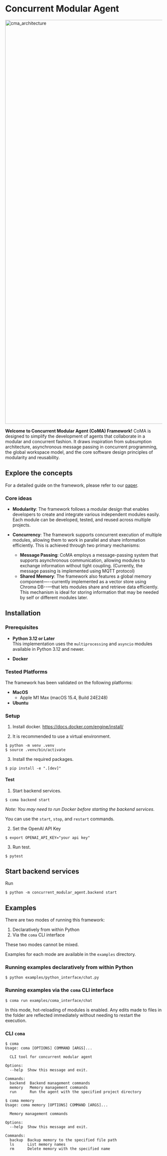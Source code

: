 # Concurrent Modular Agent
<img width="1292" alt="cma_architecture" src="https://github.com/user-attachments/assets/07ba751e-64a9-4e34-805c-0c0ce8ef8512" />

**Welcome to Concurrent Modular Agent (CoMA) Framework!** 
CoMA is designed to simplify the development of agents that collaborate in a modular and concurrent fashion. It draws inspiration from subsumption architecture, asynchronous message passing in concurrent programming, the global workspace model, and the core software design principles of modularity and reusability.

## Explore the concepts
For a detailed guide on the framework, please refer to our [paper](https://www.google.com). 

### Core ideas
- **Modularity**: The framework follows a modular design that enables developers to create and integrate various independent modules easily. Each module can be developed, tested, and reused across multiple projects.

- **Concurrency**: The framework supports concurrent execution of multiple modules, allowing them to work in parallel and share information efficiently. This is achieved through two primary mechanisms:
    - **Message Passing**: CoMA employs a message-passing system that supports asynchronous communication, allowing modules to exchange information without tight coupling. (Currently, the message passing is implemented using MQTT protocol)
    - **Shared Memory**: The framework also features a global memory component—--currently implemented as a vector store using Chroma DB--—that lets modules share and retrieve data efficiently. This mechanism is ideal for storing information that may be needed by self or different modules later.


## Installation

### Prerequisites

- **Python 3.12 or Later**  
  This implementation uses the `multiprocessing` and `asyncio` modules available in Python 3.12 and newer.
  
- **Docker**

### Tested Platforms

The framework has been validated on the following platforms:

- **MacOS**  
  - Apple M1 Max (macOS 15.4, Build 24E248)
- **Ubuntu**

### Setup
1. Install docker. 
https://docs.docker.com/engine/install/

2. It is recommended to use a virtual environment. 
```console
$ python -m venv .venv
$ source .venv/bin/activate
```

3. Install the required packages.
```console
$ pip install -e ".[dev]"
```

#### Test
1. Start backend services.
```console
$ coma backend start
```
*Note: You may need to run Docker before starting the backend services.*

You can use the `start`, `stop`, and `restart` commands.

2. Set the OpenAI API Key
```console
$ export OPENAI_API_KEY="your api key"
```

3. Run test.
```console
$ pytest
```

## Start backend services
Run
```console 
$ python -m concurrent_modular_agent.backend start
```

## Examples

There are two modes of running this framework:

1. Declaratively from within Python
2. Via the `coma` CLI interface

These two modes cannot be mixed.

Examples for each mode are available in the `examples` directory.

### Running examples declaratively from within Python

```console
$ python examples/python_interface/chat.py
```

### Running examples via the `coma` CLI interface

```console
$ coma run examples/coma_interface/chat
```
In this mode, hot-reloading of modules is enabled.
Any edits made to files in the folder are reflected immediately without needing to restart the execution.



### CLI `coma` 

```console
$ coma
Usage: coma [OPTIONS] COMMAND [ARGS]...

  CLI tool for concurrent modular agent

Options:
  --help  Show this message and exit.

Commands:
  backend  Backend management commands
  memory   Memory management commands
  run      Run the agent with the specified project directory
```

```console
$ coma memory       
Usage: coma memory [OPTIONS] COMMAND [ARGS]...

  Memory management commands

Options:
  --help  Show this message and exit.

Commands:
  backup  Backup memory to the specified file path
  ls      List memory names
  rm      Delete memory with the specified name
```